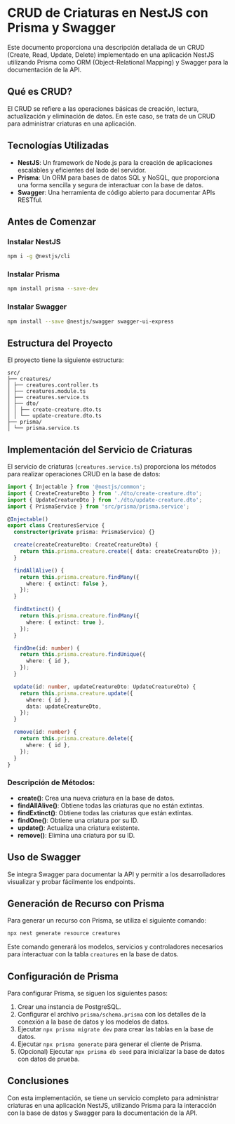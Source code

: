 # CRUD de Criaturas en NestJS con Prisma y Swagger

Este documento proporciona una descripción detallada de un CRUD (Create, Read, Update, Delete) implementado en una aplicación NestJS utilizando Prisma como ORM (Object-Relational Mapping) y Swagger para la documentación de la API.

## Qué es CRUD?

El CRUD se refiere a las operaciones básicas de creación, lectura, actualización y eliminación de datos. En este caso, se trata de un CRUD para administrar criaturas en una aplicación.

## Tecnologías Utilizadas

- **NestJS**: Un framework de Node.js para la creación de aplicaciones escalables y eficientes del lado del servidor.
- **Prisma**: Un ORM para bases de datos SQL y NoSQL, que proporciona una forma sencilla y segura de interactuar con la base de datos.
- **Swagger**: Una herramienta de código abierto para documentar APIs RESTful.

## Antes de Comenzar

### Instalar NestJS

```bash
npm i -g @nestjs/cli
```

### Instalar Prisma

```bash
npm install prisma --save-dev
```

### Instalar Swagger

```bash
npm install --save @nestjs/swagger swagger-ui-express
```

## Estructura del Proyecto

El proyecto tiene la siguiente estructura:

```
src/
├── creatures/
│ ├── creatures.controller.ts
│ ├── creatures.module.ts
│ ├── creatures.service.ts
│ ├── dto/
│ │ ├── create-creature.dto.ts
│ │ └── update-creature.dto.ts
├── prisma/
│ └── prisma.service.ts
```

## Implementación del Servicio de Criaturas

El servicio de criaturas (`creatures.service.ts`) proporciona los métodos para realizar operaciones CRUD en la base de datos:

```typescript
import { Injectable } from '@nestjs/common';
import { CreateCreatureDto } from './dto/create-creature.dto';
import { UpdateCreatureDto } from './dto/update-creature.dto';
import { PrismaService } from 'src/prisma/prisma.service';

@Injectable()
export class CreaturesService {
  constructor(private prisma: PrismaService) {}

  create(createCreatureDto: CreateCreatureDto) {
    return this.prisma.creature.create({ data: createCreatureDto });
  }

  findAllAlive() {
    return this.prisma.creature.findMany({
      where: { extinct: false },
    });
  }

  findExtinct() {
    return this.prisma.creature.findMany({
      where: { extinct: true },
    });
  }

  findOne(id: number) {
    return this.prisma.creature.findUnique({
      where: { id },
    });
  }

  update(id: number, updateCreatureDto: UpdateCreatureDto) {
    return this.prisma.creature.update({
      where: { id },
      data: updateCreatureDto,
    });
  }

  remove(id: number) {
    return this.prisma.creature.delete({
      where: { id },
    });
  }
}
```

### Descripción de Métodos:

- **create()**: Crea una nueva criatura en la base de datos.
- **findAllAlive()**: Obtiene todas las criaturas que no están extintas.
- **findExtinct()**: Obtiene todas las criaturas que están extintas.
- **findOne()**: Obtiene una criatura por su ID.
- **update()**: Actualiza una criatura existente.
- **remove()**: Elimina una criatura por su ID.

## Uso de Swagger

Se integra Swagger para documentar la API y permitir a los desarrolladores visualizar y probar fácilmente los endpoints.

## Generación de Recurso con Prisma

Para generar un recurso con Prisma, se utiliza el siguiente comando:

```bash
npx nest generate resource creatures
```

Este comando generará los modelos, servicios y controladores necesarios para interactuar con la tabla `creatures` en la base de datos.

## Configuración de Prisma

Para configurar Prisma, se siguen los siguientes pasos:

1. Crear una instancia de PostgreSQL.
2. Configurar el archivo `prisma/schema.prisma` con los detalles de la conexión a la base de datos y los modelos de datos.
3. Ejecutar `npx prisma migrate dev` para crear las tablas en la base de datos.
4. Ejecutar `npx prisma generate` para generar el cliente de Prisma.
5. (Opcional) Ejecutar `npx prisma db seed` para inicializar la base de datos con datos de prueba.

## Conclusiones

Con esta implementación, se tiene un servicio completo para administrar criaturas en una aplicación NestJS, utilizando Prisma para la interacción con la base de datos y Swagger para la documentación de la API.
